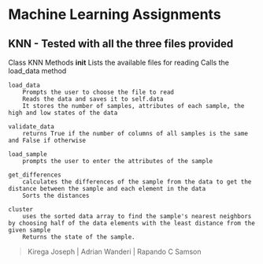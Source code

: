# Machine Learning Assignments

## KNN - Tested with all the three files provided

Class KNN Methods
    __init__
        Lists the available files for reading
        Calls the load_data method

    load_data
        Prompts the user to choose the file to read
        Reads the data and saves it to self.data
        It stores the number of samples, attributes of each sample, the high and low states of the data

    validate_data
        returns True if the number of columns of all samples is the same and False if otherwise

    load_sample
        prompts the user to enter the attributes of the sample

    get_differences
        calculates the differences of the sample from the data to get the distance between the sample and each element in the data
        Sorts the distances

    cluster
        uses the sorted data array to find the sample's nearest neighbors by choosing half of the data elements with the least distance from the given sample
        Returns the state of the sample.


> Kirega Joseph | Adrian Wanderi | Rapando C Samson

